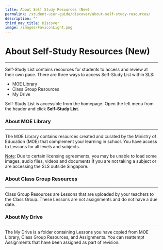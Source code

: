 ```yaml
---
title: About Self Study Resources (New)
permalink: /student-user-guide/discover/about-self-study-resources/
description: ""
third_nav_title: Discover
image: /images/FaviconLight.png
---
```

<h1>About Self-Study Resources (New)</h1>
<hr>
<p>Self-Study List contains resources for students to access and review at their own pace. There are three ways to access Self-Study List within SLS:</p>
<ul>
<li>MOE Library</li>
<li>Class Group Resources</li>
<li>My Drive</li>
</ul>
<p>Self-Study List is accessible from the homepage. Open the left menu from the header and click <strong>Self-Study List</strong>.</p>
<h3>About MOE Library</h3>
<hr>
<p>The MOE Library contains resources created and curated by the Ministry of Education (MOE) that complement your learning in school. You have access to Lessons for all levels and subjects.</p>
<p><u>Note</u>: Due to certain licensing agreements, you may be unable to load some images, audio files, videos and documents if you are not taking a subject or are accessing the SLS outside Singapore.</p>
<h3>About Class Group Resources</h3>
<hr>
<p>Class Group Resources are Lessons that are uploaded by your teachers to the Class Group. These Lessons are not assignments and do not have a due date.</p>
<h3>About My Drive</h3>
<hr>
<p>The My Drive is a folder containing Lessons you have copied from MOE Library, Class Group Resources, and Assignments. You can reattempt Assignments that have been assigned as part of revision.</p>